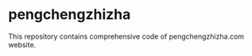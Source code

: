 pengchengzhizha
===============

This repository contains comprehensive code of pengchengzhizha.com website.
